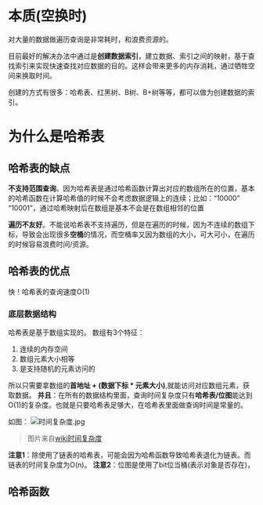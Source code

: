 # 本质(空换时)
对大量的数据做遍历查询是非常耗时，和浪费资源的。

目前最好的解决办法中通过是**创建数据索引**，建立数据、索引之间的映射，基于查找索引来实现快速查找对应数据的目的。这样会带来更多的内存消耗，通过牺牲空间来换取时间。

创建的方式有很多：哈希表、红黑树、B树、B+树等等，都可以做为创建数据的索引。

# 为什么是哈希表
## 哈希表的缺点
**不支持范围查询**。因为哈希表是通过哈希函数计算出对应的数组所在的位置，基本的哈希函数在计算哈希值的时候不会考虑数据逻辑上的连续；比如：“10000”  “10001”，通过哈希映射后在数组是基本不会是在数组相邻的位置

**遍历不友好**。不能说哈希表不支持遍历，但是在遍历的时候，因为不连续的数组下标，导致会出现很多**空桶**的情况，而空桶率又因为数组的大小，可大可小，在遍历的时候容易浪费时间/资源。

## 哈希表的优点

快！哈希表的查询速度O(1)

### 底层数据结构
哈希表是基于数组实现的。
数组有3个特征：
1. 连续的内存空间
2. 数组元素大小相等
3. 是支持随机的元素访问的

所以只需要拿数组的**首地址 + (数据下标 * 元素大小)**,就能访问对应数组元素，获取数据。
**并且**：在所有的数据结构里面，查询时间复杂度只有**哈希表/位图**能达到O(1)的复杂度。也就是只要哈希表足够大，在哈希表里面做查询时间是常量的。

如图：
![时间复杂度.jpg](0)
> 图片来自[wiki时间复杂度](wiki)

**注意1**：除使用了链表的哈希表，可能会因为哈希函数导致哈希表退化为链表。而链表的时间复杂度为O(n)。
**注意2**：位图是使用了bit位当桶(表示对象是否存在)，

## 哈希函数
